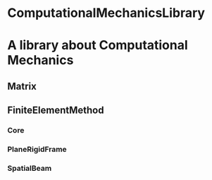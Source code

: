 # ComputationalMechanicsLibrary
A library about Computational Mechanics
==========================================


## Matrix

## FiniteElementMethod
### Core
### PlaneRigidFrame
### SpatialBeam